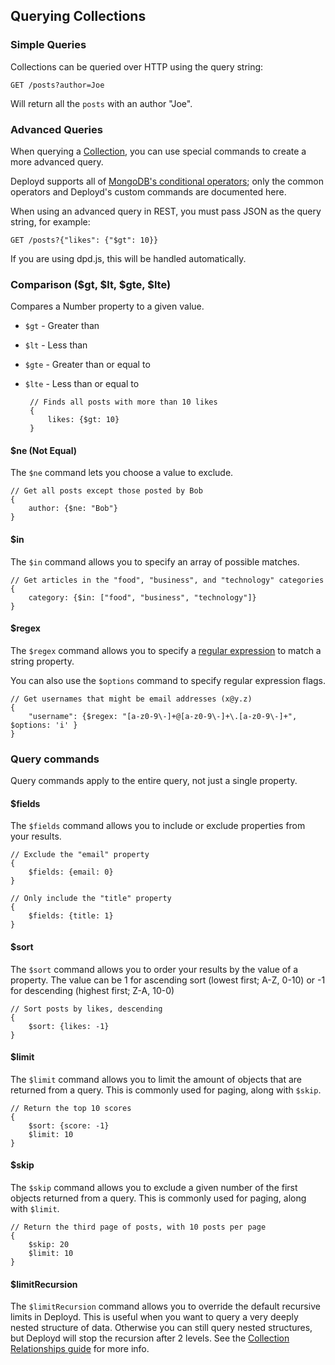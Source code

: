 <!--{
	title: 'Querying Collections',
	tags: ['reference', 'collection']
}-->

## Querying Collections

### Simple Queries

Collections can be queried over HTTP using the query string:

	GET /posts?author=Joe
	
Will return all the `posts` with an author "Joe".

### Advanced Queries

When querying a [Collection](../resources/collection.md), you can use special commands to create a more advanced query. 

Deployd supports all of [MongoDB's conditional operators](http://www.mongodb.org/display/DOCS/Advanced+Queries#AdvancedQueries-ConditionalOperators); only the common operators and Deployd's custom commands are documented here.

When using an advanced query in REST, you must pass JSON as the query string, for example:
	
	GET /posts?{"likes": {"$gt": 10}}

If you are using dpd.js, this will be handled automatically.

### Comparison ($gt, $lt, $gte, $lte) <!-- api -->

Compares a Number property to a given value.

 - `$gt` - Greater than
 - `$lt` - Less than
 - `$gte` - Greater than or equal to
 - `$lte` - Less than or equal to

		// Finds all posts with more than 10 likes
		{
			likes: {$gt: 10}
		}

#### $ne (Not Equal) <!-- api -->

The `$ne` command lets you choose a value to exclude. 

	// Get all posts except those posted by Bob
	{
		author: {$ne: "Bob"}
	}

#### $in <!-- api -->

The `$in` command allows you to specify an array of possible matches.

	// Get articles in the "food", "business", and "technology" categories
	{
		category: {$in: ["food", "business", "technology"]}
	}

#### $regex <!-- api -->

The `$regex` command allows you to specify a [regular expression](https://developer.mozilla.org/en-US/docs/JavaScript/Guide/Regular_Expressions) to match a string property.

You can also use the `$options` command to specify regular expression flags.

	// Get usernames that might be email addresses (x@y.z)
	{
		"username": {$regex: "[a-z0-9\-]+@[a-z0-9\-]+\.[a-z0-9\-]+", $options: 'i' }
	}

### Query commands

Query commands apply to the entire query, not just a single property.

#### $fields <!-- api -->

The `$fields` command allows you to include or exclude properties from your results.

	// Exclude the "email" property
	{
		$fields: {email: 0}
	}

<!--...-->

	// Only include the "title" property
	{
		$fields: {title: 1}
	}

#### $sort <!-- api -->

The `$sort` command allows you to order your results by the value of a property. The value can be 1 for ascending sort (lowest first; A-Z, 0-10) or -1 for descending (highest first; Z-A, 10-0)

	// Sort posts by likes, descending
	{
		$sort: {likes: -1}
	}

#### $limit <!-- api -->

The `$limit` command allows you to limit the amount of objects that are returned from a query. This is commonly used for paging, along with `$skip`.

	// Return the top 10 scores
	{
		$sort: {score: -1}
		$limit: 10
	}

#### $skip <!-- api -->

The `$skip` command allows you to exclude a given number of the first objects returned from a query. This is commonly used for paging, along with `$limit`. 

	// Return the third page of posts, with 10 posts per page
	{
		$skip: 20
		$limit: 10
	}
	
#### $limitRecursion <!-- api -->

The `$limitRecursion` command allows you to override the default recursive limits in Deployd. This is useful when you want to query a very deeply nested structure of data. Otherwise you can still query nested structures, but Deployd will stop the recursion after 2 levels. See the [Collection Relationships guide](relationships-between-collections.md) for more info.
